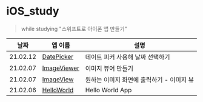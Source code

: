 # iOS_study
> while studying "스위프트로 아이폰 앱 만들기"




| 날짜     | 앱 이름                                                      | 설명                                      |
| -------- | ------------------------------------------------------------ | ----------------------------------------- |
|21.02.12|[DatePicker](https://github.com/ee2e/iOS_study/tree/master/DatePicker)|데이트 피커 사용해 날짜 선택하기|
| 21.02.07 | [ImageViewer](https://github.com/ee2e/iOS_study/tree/master/ImageViewer) | 이미지 뷰어 만들기|
| 21.02.07 | [ImageView](https://github.com/ee2e/iOS_study/tree/master/ImageView) | 원하는 이미지 화면에 출력하기 - 이미지 뷰 |
| 21.02.06 | [HelloWorld](https://github.com/ee2e/iOS_study/tree/master/HelloWorld) | Hello World App|

